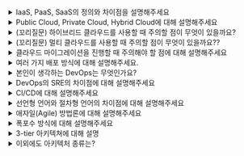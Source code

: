 <details>
<summary>
IaaS, PaaS, SaaS의 정의와 차이점을 설명해주세요
</summary>
<div>

#### IaaS (Infrastructure as a Service)
정의: 가상화된 컴퓨팅 리소스(서버, 스토리지, 네트워크 등)를 인터넷을 통해 제공하는 서비스입니다. 사용자는 네트워크, 서버, 데이터 스토리지 시스템과 같은 인프라를 임대할 수 있습니다.
특징: 사용자는 물리적 인프라를 구매하거나 관리할 필요가 없으며, 사용량에 따라 리소스를 유연하게 조정할 수 있습니다. 그러나 사용자가 인프라를 직접 관리해야 하며, 보안 및 구성 관리가 복잡할 수 있습니다.
예시: 아마존 웹 서비스(AWS)의 EC2, 구글 클라우드 플랫폼의 Compute Engine
#### PaaS (Platform as a Service)
정의: 애플리케이션 개발, 테스트, 배포를 위한 플랫폼을 제공하는 서비스입니다. 하드웨어 및 소프트웨어 인프라, 개발 도구, 운영 체제, 데이터베이스 관리 시스템이 포함됩니다.
특징: 개발자는 인프라 관리에 대해 걱정할 필요 없이 애플리케이션 개발에 집중할 수 있습니다. 그러나 제공된 플랫폼에 의존성이 발생할 수 있으며, 플랫폼의 제한사항에 맞춰 개발해야 할 수도 있습니다.
예시: 구글 앱 엔진, 헤로쿠, docker
#### SaaS (Software as a Service)
정의: 소프트웨어 애플리케이션을 인터넷을 통해 제공하는 서비스입니다. 설치나 유지보수 없이 웹 브라우저를 통해 애플리케이션에 액세스할 수 있습니다.
특징: 사용자는 소프트웨어 설치 및 유지보수 부담에서 벗어나 어디서나 소프트웨어에 접근할 수 있습니다. 그러나 데이터 보안 및 프라이버시에 대한 우려, 서비스 제공업체에 대한 의존도 문제가 있을 수 있습니다.
예시: 구글 워크스페이스, 마이크로소프트 오피스 365
### 차이점
IaaS는 서버, 스토리지 등의 인프라를 제공하며 사용자에게 가장 많은 제어 권한을 부여하지만, 많은 부분을 관리해야 합니다.
PaaS는 개발 환경과 도구를 제공하여 애플리케이션 개발에 집중할 수 있게 해주지만, 플랫폼 제약 사항에 맞춰 개발해야 할 수도 있습니다.
SaaS는 소프트웨어를 직접 사용할 수 있게 해주며, 설치 및 관리의 번거로움을 줄여주지만, 때로는 커스터마이징이 제한적일 수 있습니다.


</div>
</details>

<details>
<summary>Public Cloud, Private Cloud, Hybrid Cloud에 대해 설명해주세요</summary>

<div>

클라우드 컴퓨팅은 데이터 저장, 네트워킹, 서버 및 소프트웨어 서비스를 인터넷을 통해 제공하는 기술입니다. 클라우드는 크게 퍼블릭 클라우드, 프라이빗 클라우드, 하이브리드 클라우드로 분류될 수 있습니다.

### 퍼블릭 클라우드 (Public Cloud):
- 퍼블릭 클라우드는 인터넷을 통해 일반 대중에게 서비스를 제공하는 클라우드 모델입니다. 이 서비스는 일반적으로 클라우드 서비스 제공업체가 관리하며, 사용자는 서비스 제공업체의 인프라를 공유하게 됩니다.
- 비용 효율성, 확장성, 유연성이 뛰어나며, 유지관리가 필요 없는 장점이 있습니다.
- 예: Amazon Web Services (AWS), Microsoft Azure, Google Cloud Platform (GCP)

### 프라이빗 클라우드 (Private Cloud):
- 프라이빗 클라우드는 특정 조직 내부 또는 조직이 지정한 데이터센터에서만 사용되는 클라우드 모델입니다. 기업은 자체적으로 클라우드 인프라를 구축하고 운영합니다.
- 보안, 컨트롤, 맞춤화의 용이성이 퍼블릭 클라우드보다 뛰어나지만, 초기 구축 비용과 유지관리 비용이 높은 편입니다.
- 예: VMware, OpenStack

### 하이브리드 클라우드 (Hybrid Cloud):
- 하이브리드 클라우드는 퍼블릭 클라우드와 프라이빗 클라우드를 결합한 모델로, 두 환경 간의 데이터와 애플리케이션을 원활하게 이동할 수 있습니다.
- 하이브리드 클라우드를 통해 기업은 비즈니스의 다양한 요구사항에 따라 유연성을 확보하고, 보안 및 규제 준수 요구사항을 충족시키면서도 비용 효율성을 극대화할 수 있습니다.
- 예: AWS와 VMware Cloud on AWS의 결합 사용

</div>
</details>

<details>
<summary>(꼬리질문) 하이브리드 클라우드를 사용할 때 주의할 점이 무엇이 있을까요?</summary>

<div>

- 보안 및 규정 준수: 하이브리드 클라우드 환경에서는 데이터와 애플리케이션이 공공 클라우드와 사설 클라우드 간에 이동합니다. 이러한 이유로, 데이터 보호, 암호화, 규정 준수 요구사항을 철저히 관리해야 합니다. 특히 민감한 정보를 다룰 때는 추가적인 보안 조치를 취해야 할 수 있습니다.

- 관리 복잡성: 여러 클라우드 환경을 관리하는 것은 복잡할 수 있으며, 이로 인해 운영 비용이 증가할 수 있습니다. 효과적인 관리를 위해서는 자동화 도구, 통합 관리 플랫폼의 도입을 고려해야 할 수 있습니다.

- 네트워크 성능: 사설 클라우드와 공공 클라우드 간의 네트워크 연결이 중요합니다. 높은 지연 시간이나 제한된 대역폭은 애플리케이션 성능에 부정적인 영향을 줄 수 있으므로, 적절한 네트워크 설계와 최적화가 필요합니다.

- 데이터 및 애플리케이션 이동성: 하이브리드 클라우드 환경에서는 데이터와 애플리케이션이 다양한 클라우드 환경 간에 원활하게 이동할 수 있어야 합니다. 이를 위해 호환 가능한 기술과 표준을 사용하는 것이 중요합니다.

- 비용 관리: 공공 클라우드와 사설 클라우드의 리소스를 사용함에 따라 예상치 못한 비용이 발생할 수 있습니다. 리소스 사용량을 지속적으로 모니터링하고, 비용을 효율적으로 관리하기 위한 정책을 마련해야 합니다.

- 기술 및 역량: 하이브리드 클라우드를 효과적으로 관리하고 운영하기 위해서는 관련 기술에 대한 충분한 지식과 역량이 필요합니다. 필요한 경우, 전문 교육이나 외부 전문가의 도움을 받을 수 있습니다.

</div>
</details>

<details>
<summary>(꼬리질문) 멀티 클라우드를 사용할 때 주의할 점이 무엇이 있을까요??</summary>

<div>

#### 데이터 관리 및 거버넌스
- 데이터가 어디에 저장되어 있는지, 어떤 데이터가 어디에 있는지 명확히 파악해야 합니다.
- 데이터 거버넌스 정책을 수립하여 데이터의 소유권, 접근 권한, 보안 등을 체계적으로 관리해야 합니다.
#### 비용 관리
- 여러 클라우드 서비스를 사용함에 따라 발생하는 비용을 면밀히 모니터링하고 관리해야 합니다.
- 비용 최적화를 위해 클라우드 서비스 간 워크로드 이동, 리소스 활용도 향상 등의 방안을 고려해야 합니다.
#### 보안 및 규제 준수
- 각 클라우드 환경에 대한 보안 정책과 규제 요구사항을 철저히 준수해야 합니다.
- 클라우드 간 데이터 전송 및 액세스에 대한 보안 통제 방안을 마련해야 합니다.
#### 운영 효율성
- 클라우드 간 워크로드 이동, 데이터 전송 등이 유연해야 합니다.
- 클라우드 간 연결성과 데이터 전송 속도가 중요합니다.
- 전체 IT 인프라를 소프트웨어 정의 방식으로 관리하는 것이 효율적입니다.
#### 재해 복구 계획
- 멀티 클라우드 환경에서는 단일 클라우드 장애 시 다른 클라우드로 신속하게 전환할 수 있는 재해 복구 계획을 수립해야 합니다.

</div>
</details>

<details>
<summary>클라우드 마이그레이션을 진행할 때 주의해야 할 점에 대해 설명해주세요</summary>

<div>

- 철저한 계획과 분석: 마이그레이션을 시작하기 전에 현재 인프라, 애플리케이션, 데이터의 종류와 양을 정확히 파악하고, 이를 바탕으로 상세한 마이그레이션 계획을 수립해야 합니다. 이 과정에서 클라우드 서비스 제공업체의 기술적 요구사항과 비용 측면도 함께 고려해야 합니다.

- 보안 및 컴플라이언스: 클라우드로 이전할 데이터의 보안과 개인정보 보호 규정 준수를 철저히 검토해야 합니다. 특히 GDPR이나 HIPAA와 같은 규정을 준수해야 하는 경우, 클라우드 서비스 제공업체가 이러한 요구사항을 충족할 수 있는지 확인해야 합니다.

- 비용 관리: 클라우드 환경은 사용한 만큼의 비용을 지불하게 되므로, 비용 관리 및 최적화 전략이 중요합니다. 예상치 못한 비용 증가를 피하기 위해 리소스 사용량을 지속적으로 모니터링하고, 필요에 따라 조정해야 합니다.

- 성능 및 가용성: 애플리케이션의 성능과 가용성이 클라우드 환경에서도 기존 수준을 유지하거나 개선되도록 해야 합니다. 클라우드 서비스 제공업체의 SLA(서비스 수준 계약)를 검토하고, 필요한 경우 추가적인 성능 최적화 작업을 계획해야 합니다.

- 점진적 이전: 복잡한 시스템의 경우, 전체 시스템을 한 번에 이전하기보다는 점진적으로 이전하는 것이 좋습니다. 이를 통해 이전 과정에서 발생할 수 있는 위험을 최소화하고, 각 단계에서 발생하는 문제를 해결할 수 있습니다.

</div>
</details>

<details>
<summary>여러 가지 배포 방식에 대해 설명해주세요.</summary>

<div>

- 무중단 배포 방식
  - Blue-Green 배포 : 서버를 두 개의 그룹으로 분할하여, 블루를 구 버전 그린을 신 버전으로 하여, 신 버전의 인스턴스가 모두 구성되었을 때, **모든 트래픽을 한 번에 신 버전으로 전환**한다. (**장점: 무중단, 단점: 시스템 자원이 2배 필요**)
  - Canary 배포 : **일정 퍼센트만 신 버전으로 배포** 후, 상황을 지켜봤을 때 문제가 없다고 판단되는 경우, 신 버전을 늘리는 방식(장점: 점진적 배포로 **위험 최소화**, 단점: **두 버전을 동시에 사용하므로 호환성 문제**) 트래픽을 업데이트 한 서버에 조금씩 조금씩 늘리면서 과정을 모니터링하는데에 취중되어있는 배포 방식
  - Rolling 배포 : 가장 기본적인 방식으로 차례대로 배포하는 방식 (장점: 관리가 편하며 적은 자원에서도 사용이 가능한 방식, **호환성 문제가 발생할 수 있다**)
- 수동 배포 (Manual Deployment): 수동 배포는 개발자가 직접 서버에 접속하여 애플리케이션의 코드를 업데이트하는 방식
</div>
</details>

<details>
<summary>본인이 생각하는 DevOps는 무엇인가요?</summary>

<div>

DevOps는 개발과 운영을 통합하여 소프트웨어 개발과 배포를 더욱 효율적으로 수행하는 문화와 방법론입니다. 개발팀과 운영팀 간의 협력과 자동화를 강조하며, 지속적인 통합, 지속적인 제공, 지속적인 배포를 통해 소프트웨어 개발과 운영의 생명주기를 단축하고 품질을 향상시킵니다.

</div>
</details>

<details>
<summary>DevOps의 SRE의 차이점에 대해 설명해주세요</summary>

<div>

DevOps는 개발과 운영을 통합하는 문화와 방법론을 의미하며, SRE(Site Reliability Engineering)는 서비스의 안정성과 신뢰성을 담당하는 역할입니다. SRE는 시스템의 운영과 관리에 대한 엔지니어링 접근 방식을 강조하며, 자동화, 모니터링, 장애 대응 등을 통해 서비스의 안정성을 유지하고 개선합니다. DevOps는 개발과 운영 간의 협력과 자동화를 강조하는 반면, SRE는 서비스의 안정성과 신뢰성에 초점을 맞춥니다.

</div>
</details>

<details>
<summary>CI/CD에 대해 설명해주세요</summary>

<div>

CI/CD(Continuous Integration/Continuous Deployment)는 지속적인 통합과 지속적인 배포를 의미합니다. CI는 개발자들이 작성한 코드를 자동으로 통합하고 빌드하여 품질을 검증하는 과정을 말하며, CD는 빌드된 소프트웨어를 자동으로 배포하여 실제 환경에서 테스트하고 운영에 반영하는 과정을 말합니다. CI/CD를 통해 개발자들은 더 빠르게 코드를 통합하고 배포할 수 있으며, 품질과 안정성을 유지하면서 지속적인 개선을 할 수 있습니다.

</div>
</details>

<details>
<summary>선언형 언어와 절차형 언어의 차이점에 대해 설명해주세요</summary>

<div>

- 선언형 언어 : 원하는 결과를 명시하고, 시스템이 그 결과를 어떻게 달성할지는 시스템이 결정하는 방식입니다. 예를 들어, SQL은 선언형 언어입니다. 개발자는 어떤 데이터를 원하는지만 명시하고, 데이터베이스 시스템이 데이터를 가져오는 방법을 결정합니다. / kubernetes 같은 것들이 선언형
- 절차형 언어 : 원하는 결과를 달성하기 위해 단계별로 명령문을 작성하는 방식입니다. 예를 들어, C, Java, Python 등의 프로그래밍 언어는 절차형 언어입니다. 개발자는 원하는 동작을 달성하기 위해 명령문을 순차적으로 작성합니다.

</div>
</details>

<details>
<summary>애자일(Agile) 방법론에 대해 설명해주세요</summary>

<div>

애자일(Agile) 방법론은 소프트웨어 개발 프로세스를 유연하고 반복적으로 수행하는 방법론입니다. 애자일 방법론은 계획 대신 협력과 의사소통을 강조하며, 작은 주기로 개발을 진행하고 피드백을 통해 지속적으로 개선합니다. 애자일 방법론은 변화에 대응하기 쉽고 고객의 요구사항을 빠르게 수용할 수 있는 장점이 있습니다.

</div>
</details>

<details>
<summary>폭포수 방식에 대해 설명해주세요</summary>

<div>

폭포수 방식은 소프트웨어 개발 프로세스를 선형적으로 진행하는 방식입니다. 요구사항 정의, 설계, 개발, 테스트, 배포 등의 단계를 순차적으로 진행하며, 한 단계가 완료되어야 다음 단계로 진행할 수 있습니다. 폭포수 방식은 계획에 기반을 두고 개발을 진행하기 때문에 초기에 요구사항을 정확히 파악해야 하며, 변경이 어렵고 유연성이 부족한 단점이 있습니다.

</div>
</details>


<details>
<summary>
3-tier 아키텍쳐에 대해 설명
</summary>
<div>

3-tier 아키텍처는 소프트웨어 어플리케이션을 설계하는 데 있어서 널리 사용되는 모델 중 하나입니다. 이 아키텍처는 크게 세 가지 주요 계층으로 구성되어 있으며, 각 계층은 독립적으로 개발 및 관리될 수 있어 유지보수가 용이하고 확장성이 높은 것이 특징입니다.

프레젠테이션 계층 (Presentation Layer): 이 계층은 사용자 인터페이스(UI)와 직접적으로 관련되어 있으며, 사용자의 요청을 받아 처리한 후 결과를 사용자에게 보여주는 역할을 합니다. 웹 어플리케이션의 경우, HTML, CSS, JavaScript 등을 사용하여 구현됩니다.

비즈니스 로직 계층 (Business Logic Layer): 이 계층은 어플리케이션의 핵심 기능과 비즈니스 규칙을 처리합니다. 사용자의 요청에 따라 데이터의 처리, 계산, 조건 판단 등을 수행하며, 프레젠테이션 계층과 데이터 계층 사이에서 중개자 역할을 합니다. 이 계층은 Java, C#, Python 등 다양한 프로그래밍 언어로 구현될 수 있습니다.

데이터 계층 (Data Layer): 데이터 계층은 데이터베이스와 직접적으로 연결되어 있으며, 데이터의 저장, 조회, 수정, 삭제 등을 담당합니다. 이 계층은 데이터의 일관성과 무결성을 유지하며, 필요한 데이터를 비즈니스 로직 계층에 제공합니다. MySQL, PostgreSQL, Oracle 등 다양한 데이터베이스 시스템이 사용될 수 있습니다.
</div>
</details>

<details>
<summary>
이외에도 아키텍처 종류는?
</summary>
<div>

### 마이크로서비스 아키텍처(Microservices Architecture)
- 단일 애플리케이션을 독립적으로 배포 가능한 작은 서비스들로 분리하는 아키텍처
- 유연성, 확장성, 독립적 배포 등의 장점이 있음 2
### 클라우드 네이티브 아키텍처(Cloud-Native Architecture)
- 클라우드 환경에 최적화된 아키텍처
- 컨테이너, 마이크로서비스, 서버리스 등의 기술을 활용 2
- 확장성, 탄력성, 비용 효율성 등의 장점이 있음 2
### 서버리스 아키텍처(Serverless Architecture)
- 서버 관리가 필요 없는 아키텍처
- 함수 기반 컴퓨팅(FaaS)을 활용하여 비즈니스 로직에 집중
- 확장성, 비용 효율성, 개발 생산성 향상 등의 장점이 있습니다.
### 헥사고날 아키텍처(Hexagonal Architecture)
- 포트와 어댑터 패턴을 사용하여 애플리케이션 코어와 외부 시스템 간의 의존성을 낮추는 아키텍처
- 테스트 용이성, 유연성, 확장성 등의 장점이 있습니다.
### 이벤트 드리븐 아키텍처 (Event-Driven Architecture)
- 이벤트의 발생을 기반으로 애플리케이션 컴포넌트들과 서로 통신
- 이벤트 프로듀서는 이벤트를 생성하고, 컨슈머는 해당 이벤트를 수신하여 처리
- 이벤트 주도 아키텍처는 비동기적이며, 시스템의 확장성 및 유연성을 높여줍니다.

도메인 기반 아키텍처도 존재..

</div>
</details>